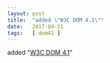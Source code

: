 ```yaml
---
layout: post
title:  "added \"W3C DOM 4.1\""
date:   2017-04-21
tags:   [ dom41 ]
---
```


added "[W3C DOM 4.1](/spec/dom41)"

